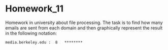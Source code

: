# Homework_11
Homework in university about file processing. The task is to find how many emails are sent from each domain and then graphically represent the result in the following notation: </br>
````uct.ac.za :  12  ************</br>
media.berkeley.edu :  8   ********
